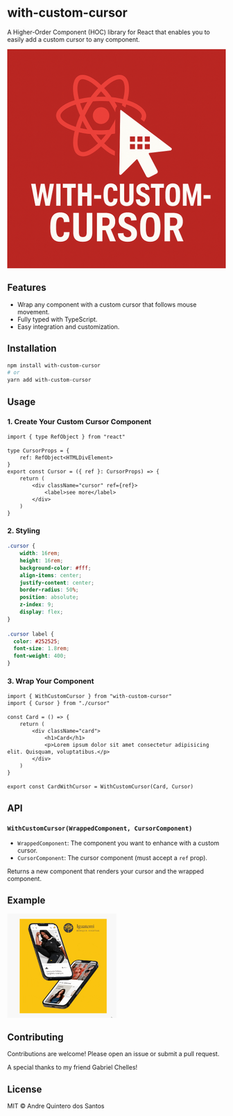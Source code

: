 # with-custom-cursor

A Higher-Order Component (HOC) library for React that enables you to easily add a custom cursor to any component.

![with-custom-cursor logo](with-custom-cursor.png)

## Features
- Wrap any component with a custom cursor that follows mouse movement.
- Fully typed with TypeScript.
- Easy integration and customization.

## Installation

```bash
npm install with-custom-cursor
# or
yarn add with-custom-cursor
```

## Usage

### 1. Create Your Custom Cursor Component

```tsx
import { type RefObject } from "react"

type CursorProps = {
    ref: RefObject<HTMLDivElement>
}
export const Cursor = ({ ref }: CursorProps) => {
    return (
        <div className="cursor" ref={ref}>
            <label>see more</label>
        </div>
    )
}
```
### 2. Styling

```css
.cursor {
    width: 16rem;
    height: 16rem;
    background-color: #fff;
    align-items: center;
    justify-content: center;
    border-radius: 50%;
    position: absolute;
    z-index: 9;
    display: flex;
}

.cursor label {
  color: #252525;    
  font-size: 1.8rem;
  font-weight: 400;
}

```

### 3. Wrap Your Component

```tsx
import { WithCustomCursor } from "with-custom-cursor"
import { Cursor } from "./cursor"

const Card = () => {
    return (
        <div className="card">
            <h1>Card</h1>
            <p>Lorem ipsum dolor sit amet consectetur adipisicing elit. Quisquam, voluptatibus.</p>
        </div>
    )
}

export const CardWithCursor = WithCustomCursor(Card, Cursor)
```

## API

### `WithCustomCursor(WrappedComponent, CursorComponent)`
- `WrappedComponent`: The component you want to enhance with a custom cursor.
- `CursorComponent`: The cursor component (must accept a `ref` prop).

Returns a new component that renders your cursor and the wrapped component.

## Example

<img src="cursor-min.gif" alt="Custom Cursor Example" style="width:50%;max-width:320px;min-width:160px;" />

## Contributing
Contributions are welcome! Please open an issue or submit a pull request.

A special thanks to my friend Gabriel Chelles!

## License

MIT © Andre Quintero dos Santos
